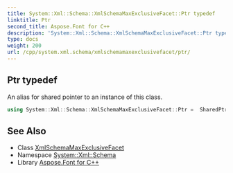 ```yaml
---
title: System::Xml::Schema::XmlSchemaMaxExclusiveFacet::Ptr typedef
linktitle: Ptr
second_title: Aspose.Font for C++
description: 'System::Xml::Schema::XmlSchemaMaxExclusiveFacet::Ptr typedef. An alias for shared pointer to an instance of this class in C++.'
type: docs
weight: 200
url: /cpp/system.xml.schema/xmlschemamaxexclusivefacet/ptr/
---
```

## Ptr typedef


An alias for shared pointer to an instance of this class.

```cpp
using System::Xml::Schema::XmlSchemaMaxExclusiveFacet::Ptr =  SharedPtr<XmlSchemaMaxExclusiveFacet>
```

## See Also

* Class [XmlSchemaMaxExclusiveFacet](../)
* Namespace [System::Xml::Schema](../../)
* Library [Aspose.Font for C++](../../../)
